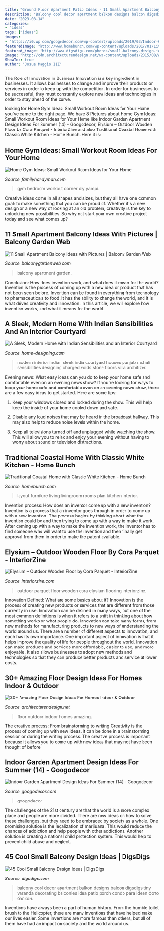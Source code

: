```yaml
---
title: "Ground Floor Apartment Patio Ideas - 11 Small Apartment Balcony Ideas With Pictures"
description: "Balcony cool decor apartment balkon designs balcon digsdigs tiny varanda decorating balconies idea patio porch condo para ideen фото балкон"
date: "2023-08-18"
categories:
- "ideas"
tags: ["ideas"]
images:
- "https://i0.wp.com/googodecor.com/wp-content/uploads/2019/03/Indoor-Garden-Apartment-Design-Ideas-For-Summer-14.jpg?fit=1200%2C1808&amp;ssl=1"
featuredImage: "http://www.homebunch.com/wp-content/uploads/2017/01/Living-room-furniture-layout.-Large-Living-room-furniture-layout.-Living-room-furniture-layout-Ideas.-Living-room-furniture-layout-Livingroomfurniturelayout-Livingroom-furniturelayout.jpg"
featured_image: "http://www.digsdigs.com/photos/small-balcony-design-ideas-2.jpg"
image: "http://cdn.architecturendesign.net/wp-content/uploads/2015/08/AD-Indoor-Outdoor-Floor-Design-Ideas-16.jpg"
ShowToc: true
author: "Josue Maggio III"
---
```



The Role of Innovation in Business
Innovation is a key ingredient in businesses. It allows businesses to change and improve their products or services in order to keep up with the competition. In order for businesses to be successful, they must constantly explore new ideas and technologies in order to stay ahead of the curve.

	

		
looking for Home Gym Ideas: Small Workout Room Ideas for Your Home you've came to the right page. We have 8 Pictures about Home Gym Ideas: Small Workout Room Ideas for Your Home like Indoor Garden Apartment Design Ideas For Summer (14) - Googodecor, Elysium – Outdoor Wooden Floor by Cora Parquet - InteriorZine and also Traditional Coastal Home with Classic White Kitchen - Home Bunch. Here it is:
		
    
## Home Gym Ideas: Small Workout Room Ideas For Your Home

<img loading=lazy src="https://www.familyhandyman.com/wp-content/uploads/2017/07/dfh17jul015-2-shutterstock_499709023.jpg" onerror="this.onerror=null;this.src='https://tse3.mm.bing.net/th?id=OIP.NaZ_UCaaYQxvOSXgXcs-cgHaHa&amp;pid=15.1';" alt="Home Gym Ideas: Small Workout Room Ideas for Your Home">

_Source: familyhandyman.com_

>gym bedroom workout corner diy yampi. 

	

Creative ideas come in all shapes and sizes, but they all have one common goal: to make something that you can be proud of. Whether it's a new design or a new way of looking at an old problem, creativity is the key to unlocking new possibilities. So why not start your own creative project today and see what comes up?

    
## 11 Small Apartment Balcony Ideas With Pictures | Balcony Garden Web

<img loading=lazy src="http://balconygardenweb.com/wp-content/uploads/2016/02/small-balcony-16.jpg" onerror="this.onerror=null;this.src='https://tse2.mm.bing.net/th?id=OIP.4cs9UFDuCDGgxCzWOwvbvgAAAA&amp;pid=15.1';" alt="11 Small Apartment Balcony Ideas with Pictures | Balcony Garden Web">

_Source: balconygardenweb.com_

>balcony apartment garden. 

	

Conclusion: How does invention work, and what does it mean for the world?
Invention is the process of coming up with a new idea or product that has not been seen before. Invention can be found in everything from technology to pharmaceuticals to food. It has the ability to change the world, and it is what drives creativity and innovation. In this article, we will explore how invention works, and what it means for the world.

    
## A Sleek, Modern Home With Indian Sensibilities And An Interior Courtyard

<img loading=lazy src="http://cdn.home-designing.com/wp-content/uploads/2015/02/shiny-stone-floors.jpg" onerror="this.onerror=null;this.src='https://tse1.mm.bing.net/th?id=OIP.Z9UdF0A-rYEaOx6jriQu1AHaE7&amp;pid=15.1';" alt="A Sleek, Modern Home with Indian Sensibilities and an Interior Courtyard">

_Source: home-designing.com_

>modern interior indian sleek india courtyard houses punjab mohali sensibilities designing charged voids stone floors villa architizer. 

	

Evening news: What easy ideas can you do to keep your home safe and comfortable even on an evening news show?
If you're looking for ways to keep your home safe and comfortable even on an evening news show, there are a few easy ideas to get started. Here are some tips:
1. Keep your windows closed and locked during the show. This will help keep the inside of your home cooled down and safe.

2. Disable any loud noises that may be heard in the broadcast hallway. This may also help to reduce noise levels within the home.

3. Keep all televisions turned off and unplugged while watching the show. This will allow you to relax and enjoy your evening without having to worry about sound or television distractions.

    
## Traditional Coastal Home With Classic White Kitchen - Home Bunch

<img loading=lazy src="http://www.homebunch.com/wp-content/uploads/2017/01/Living-room-furniture-layout.-Large-Living-room-furniture-layout.-Living-room-furniture-layout-Ideas.-Living-room-furniture-layout-Livingroomfurniturelayout-Livingroom-furniturelayout.jpg" onerror="this.onerror=null;this.src='https://tse1.mm.bing.net/th?id=OIP.OAFh0Xg6RvqO3QtT_wn-DwHaLH&amp;pid=15.1';" alt="Traditional Coastal Home with Classic White Kitchen - Home Bunch">

_Source: homebunch.com_

>layout furniture living livingroom rooms plan kitchen interior. 

	

Invention process: How does an inventor come up with a new invention?
Invention is a process that an inventor goes through in order to come up with a new invention. The process begins by thinking about what the invention could be and then trying to come up with a way to make it work. After coming up with a way to make the invention work, the inventor has to find someone who will want to use the invention and then finally get approval from them in order to make the patent available.

    
## Elysium – Outdoor Wooden Floor By Cora Parquet - InteriorZine

<img loading=lazy src="https://www.interiorzine.com/wp-content/uploads/2016/06/elysium-cora-parquet-outdoor-3.jpg" onerror="this.onerror=null;this.src='https://tse1.mm.bing.net/th?id=OIP.kIeyqX21r6EaFk5_G7ob_gHaE-&amp;pid=15.1';" alt="Elysium – Outdoor Wooden Floor by Cora Parquet - InteriorZine">

_Source: interiorzine.com_

>outdoor parquet floor wooden cora elysium flooring interiorzine. 

	

Innovation Defined: What are some basics about it?
Innovation is the process of creating new products or services that are different from those currently in use. Innovation can be defined in many ways, but one of the most common definitions is when it refers to a shift in thinking about how something works or what people do. Innovation can take many forms, from new methods for manufacturing products to new ways of understanding the world around us. There are a number of different aspects to innovation, and each has its own importance.
One important aspect of innovation is that it helps improve the quality of life for people throughout the world. Innovation can make products and services more affordable, easier to use, and more enjoyable. It also allows businesses to adopt new methods and technologies so that they can produce better products and service at lower costs.

    
## 30+ Amazing Floor Design Ideas For Homes Indoor &amp; Outdoor

<img loading=lazy src="http://cdn.architecturendesign.net/wp-content/uploads/2015/08/AD-Indoor-Outdoor-Floor-Design-Ideas-16.jpg" onerror="this.onerror=null;this.src='https://tse4.mm.bing.net/th?id=OIP.uacqJ0-bO_a5kSlp7-S31QHaLH&amp;pid=15.1';" alt="30+ Amazing Floor Design Ideas For Homes Indoor &amp; Outdoor">

_Source: architecturendesign.net_

>floor outdoor indoor homes amazing. 

	

The creative process: From brainstorming to writing
Creativity is the process of coming up with new ideas. It can be done in a brainstorming session or during the writing process. The creative process is important because it allows you to come up with new ideas that may not have been thought of before.

    
## Indoor Garden Apartment Design Ideas For Summer (14) - Googodecor

<img loading=lazy src="https://i0.wp.com/googodecor.com/wp-content/uploads/2019/03/Indoor-Garden-Apartment-Design-Ideas-For-Summer-14.jpg?fit=1200%2C1808&amp;ssl=1" onerror="this.onerror=null;this.src='https://tse3.mm.bing.net/th?id=OIP.ZhBr-CAB5b_Yw1bgazKaRgHaLK&amp;pid=15.1';" alt="Indoor Garden Apartment Design Ideas For Summer (14) - Googodecor">

_Source: googodecor.com_

>googodecor. 

	

The challenges of the 21st century are that the world is a more complex place and people are more divided. There are new ideas on how to solve these challenges, but they need to be embraced by society as a whole. One promising solution is the legalization of marijuana. This would reduce the chances of addiction and help people with other addictions. Another solution is creating a national child protection system. This would help to prevent child abuse and neglect.

    
## 45 Cool Small Balcony Design Ideas | DigsDigs

<img loading=lazy src="http://www.digsdigs.com/photos/small-balcony-design-ideas-2.jpg" onerror="this.onerror=null;this.src='https://tse3.mm.bing.net/th?id=OIP.KJOqr0LacdFJlMgZTH9LWgHaJ4&amp;pid=15.1';" alt="45 Cool Small Balcony Design Ideas | DigsDigs">

_Source: digsdigs.com_

>balcony cool decor apartment balkon designs balcon digsdigs tiny varanda decorating balconies idea patio porch condo para ideen фото балкон. 

	

Inventions have always been a part of human history. From the humble toilet brush to the Helicopter, there are many inventions that have helped make our lives easier. Some inventions are more famous than others, but all of them have had an impact on society and the world around us.

